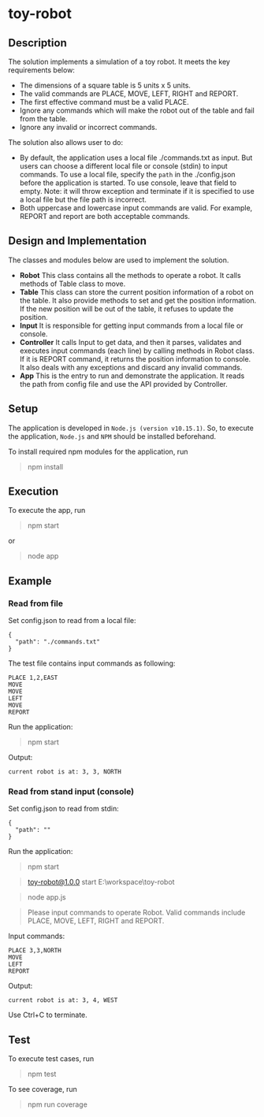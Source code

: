 # toy-robot

## Description
The solution implements a simulation of a toy robot. It meets the key requirements below:
* The dimensions of a square table is 5 units x 5 units.
* The valid commands are PLACE, MOVE, LEFT, RIGHT and REPORT.
* The first effective command must be a valid PLACE.
* Ignore any commands which will make the robot out of the table and fail from the table.
* Ignore any invalid or incorrect commands.

The solution also allows user to do:
* By default, the application uses a local file ./commands.txt as input. But users can choose a different local file or console (stdin) to input commands.
To use a local file, specify the `path` in the ./config.json  before the application is started. To use console, leave that field to empty.
Note: it will throw exception and terminate if it is specified to use a local file but the file path is incorrect.
* Both uppercase and lowercase input commands are valid. For example, REPORT and report are both acceptable commands.
 
## Design and Implementation
The classes and modules below are used to implement the solution.
* **Robot**
This class contains all the methods to operate a robot. It calls methods of Table class to move.
* **Table**
This class can store the current position information of a robot on the table. It also provide methods to set and get the position information. If the new position will be out of the table, it refuses to update the position.
* **Input**
It is responsible for getting input commands from a local file or console.
* **Controller**
It calls Input to get data, and then it parses, validates and executes input commands (each line) by calling methods in Robot class. If it is REPORT command, it returns the position information to console. It also deals with any exceptions and discard any invalid commands.
* **App**
This is the entry to run and demonstrate the application. It reads the path from config file and use the API provided by Controller.

## Setup
The application is developed in `Node.js (version v10.15.1)`. So, to execute the application, `Node.js` and `NPM` should be installed beforehand.

To install required npm modules for the application, run
> npm install 

## Execution
To execute the app, run
> npm start

or
> node app

## Example
### Read from file

Set config.json to read from a local file:
```
{
  "path": "./commands.txt"
}
```
The test file contains input commands as following: 
```
PLACE 1,2,EAST
MOVE
MOVE
LEFT
MOVE
REPORT
```

Run the application:
> npm start

Output:
```
current robot is at: 3, 3, NORTH
```

### Read from stand input (console)

Set config.json to read from stdin:
```
{
  "path": ""
}
```

Run the application:
> npm start

> toy-robot@1.0.0 start E:\workspace\toy-robot

> node app.js

> Please input commands to operate Robot. Valid commands include PLACE, MOVE, LEFT, RIGHT and REPORT.

Input commands:
```
PLACE 3,3,NORTH
MOVE
LEFT
REPORT
```

Output:
```
current robot is at: 3, 4, WEST
```

Use Ctrl+C to terminate.

## Test
To execute test cases, run
> npm test

To see coverage, run
> npm run coverage

